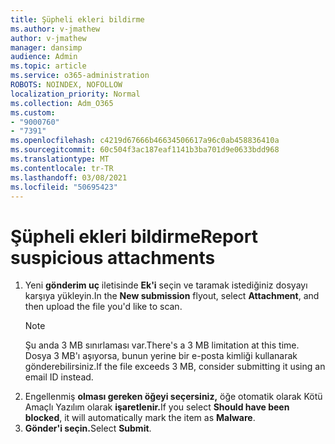 ```yaml
---
title: Şüpheli ekleri bildirme
ms.author: v-jmathew
author: v-jmathew
manager: dansimp
audience: Admin
ms.topic: article
ms.service: o365-administration
ROBOTS: NOINDEX, NOFOLLOW
localization_priority: Normal
ms.collection: Adm_O365
ms.custom:
- "9000760"
- "7391"
ms.openlocfilehash: c4219d67666b46634506617a96c0ab458836410a
ms.sourcegitcommit: 60c504f3ac187eaf1141b3ba701d9e0633bdd968
ms.translationtype: MT
ms.contentlocale: tr-TR
ms.lasthandoff: 03/08/2021
ms.locfileid: "50695423"
---
```

# <a name="report-suspicious-attachments"></a><span data-ttu-id="cb8a2-102">Şüpheli ekleri bildirme</span><span class="sxs-lookup"><span data-stu-id="cb8a2-102">Report suspicious attachments</span></span>

1. <span data-ttu-id="cb8a2-103">Yeni **gönderim uç** iletisinde **Ek'i** seçin ve taramak istediğiniz dosyayı karşıya yükleyin.</span><span class="sxs-lookup"><span data-stu-id="cb8a2-103">In the **New submission** flyout, select **Attachment**, and then upload the file you'd like to scan.</span></span>
    > [!NOTE]
    > <span data-ttu-id="cb8a2-104">Şu anda 3 MB sınırlaması var.</span><span class="sxs-lookup"><span data-stu-id="cb8a2-104">There's a 3 MB limitation at this time.</span></span> <span data-ttu-id="cb8a2-105">Dosya 3 MB'ı aşıyorsa, bunun yerine bir e-posta kimliği kullanarak gönderebilirsiniz.</span><span class="sxs-lookup"><span data-stu-id="cb8a2-105">If the file exceeds 3 MB, consider submitting it using an email ID instead.</span></span>
2. <span data-ttu-id="cb8a2-106">Engellenmiş **olması gereken öğeyi seçersiniz,** öğe otomatik olarak Kötü Amaçlı Yazılım olarak **işaretlenir.**</span><span class="sxs-lookup"><span data-stu-id="cb8a2-106">If you select **Should have been blocked**, it will automatically mark the item as **Malware**.</span></span>
3. <span data-ttu-id="cb8a2-107">**Gönder'i seçin.**</span><span class="sxs-lookup"><span data-stu-id="cb8a2-107">Select **Submit**.</span></span>
